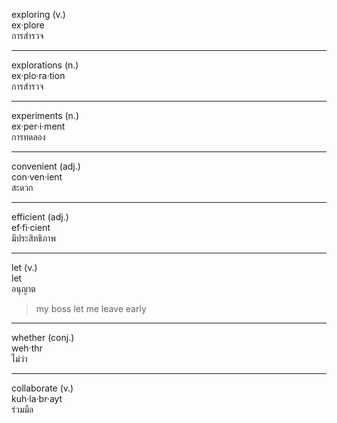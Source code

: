 exploring (v.)<br>
ex·plore<br>
การสำรวจ

--------------------------------------------------------------------------------

explorations (n.)<br>
ex·plo·ra·tion<br>
การสำรวจ

--------------------------------------------------------------------------------

experiments (n.)<br>
ex·per·i·ment<br>
การทดลอง

--------------------------------------------------------------------------------

convenient (adj.)<br>
con·ven·ient<br>
สะดวก

--------------------------------------------------------------------------------

efficient (adj.)<br>
ef·fi·cient<br>
มีประสิทธิภาพ

--------------------------------------------------------------------------------

let (v.)<br>
let<br>
อนุญาต

> my boss let me leave early

--------------------------------------------------------------------------------

whether (conj.)<br>
weh·thr<br>
ไม่ว่า

--------------------------------------------------------------------------------

collaborate (v.)<br>
kuh·la·br·ayt<br>
ร่วมมือ
